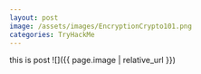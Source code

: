 ```yaml
---
layout: post
image: /assets/images/EncryptionCrypto101.png
categories: TryHackMe
---
```

this is post 
![]({{ page.image | relative_url }})